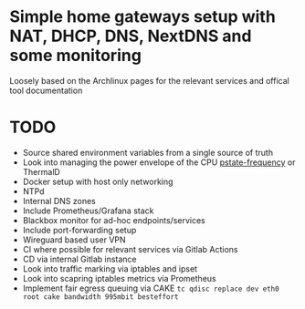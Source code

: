 # Simple home gateways setup with NAT, DHCP, DNS, NextDNS and some monitoring

Loosely based on the Archlinux pages for the relevant services and offical tool documentation

# TODO
- Source shared environment variables from a single source of truth
- Look into managing the power envelope of the CPU [pstate-frequency](https://github.com/pyamsoft/pstate-frequency) or ThermalD
- Docker setup with host only networking
- NTPd
- Internal DNS zones
- Include Prometheus/Grafana stack
- Blackbox monitor for ad-hoc endpoints/services
- Include port-forwarding setup
- Wireguard based user VPN
- CI where possible for relevant services via Gitlab Actions
- CD via internal Gitlab instance
- Look into traffic marking via iptables and ipset
- Look into scapring iptables metrics via Prometheus
- Implement fair egress queuing via CAKE `tc qdisc replace dev eth0 root cake bandwidth 995mbit besteffort`
